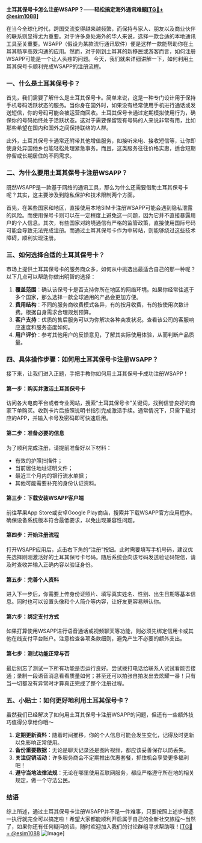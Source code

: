 **土耳其保号卡怎么注册WSAPP？——轻松搞定海外通讯难题[[TG💪+ @esim1088](https://t.me/s/esim1088)]**

在当今全球化时代，跨国交流变得越来越频繁，而保持与家人、朋友以及商业伙伴的联系则显得尤为重要。对于许多身处海外的华人来说，选择一款合适的本地通讯工具至关重要。WSAPP（假设为某款流行通讯软件）便是这样一款能帮助你在土耳其畅享高效沟通的应用。然而，对于刚到土耳其的新移民或游客而言，如何注册WSAPP可能是一个让人头疼的问题。今天，我们就来详细讲解一下，如何利用土耳其保号卡顺利完成WSAPP的注册流程。

### 一、什么是土耳其保号卡？

首先，我们需要了解什么是土耳其保号卡。简单来说，这是一种专门设计用于保持手机号码活跃状态的服务。当你身在国外时，如果没有经常使用手机进行通话或发送短信，你的号码可能会被运营商回收。土耳其保号卡通过定期模拟使用行为，确保你的号码始终处于活跃状态。这对于需要保留现有号码的人来说非常有用，比如那些希望在国内和国外之间保持联络的人群。

此外，土耳其保号卡通常还附带其他增值服务，如接听来电、接收短信等，让你即使身处异国他乡也能轻松处理紧急事务。而且，这类服务往往价格实惠，适合短期停留或长期居住的不同需求。

### 二、为什么要用土耳其保号卡注册WSAPP？

既然WSAPP是一款基于网络的通讯工具，那么为什么还需要借助土耳其保号卡呢？其实，这主要涉及到隐私保护和技术限制两个方面。

首先，在某些国家和地区，直接使用本地SIM卡注册WSAPP可能会遇到隐私泄露的风险。而使用保号卡则可以在一定程度上避免这一问题，因为它并不直接暴露用户的个人信息。其次，有些国家对跨境通信有严格的监管政策，直接使用国际号码可能会导致无法完成注册。而通过土耳其保号卡作为中转站，则能够绕过这些技术障碍，顺利实现注册。

### 三、如何选择合适的土耳其保号卡？

市场上提供土耳其保号卡的服务商众多，如何从中挑选出最适合自己的那一种呢？以下几点可以帮助你做出明智的选择：

1. **覆盖范围**：确认该保号卡是否支持你所在地区的网络环境。如果你经常往返于多个国家，那么选择一款全球通用的产品会更加方便。
2. **费用结构**：不同的服务商收费模式各异，有的按月收费，有的按使用次数计费。根据自身需求合理规划预算。
3. **客户支持**：优质的售后服务可以为你解决各种突发状况。查看该公司的客服响应速度和服务态度如何。
4. **用户评价**：参考其他用户的反馈意见，了解其实际使用体验，从而判断产品质量。

### 四、具体操作步骤：如何用土耳其保号卡注册WSAPP？

接下来，让我们进入正题，手把手教你如何用土耳其保号卡成功注册WSAPP！

#### 第一步：购买并激活土耳其保号卡

访问各大电商平台或者专业网站，搜索“土耳其保号卡”关键词，找到信誉良好的商家下单购买。收到卡片后按照说明书指引完成激活手续。通常情况下，只需下载对应的APP，并输入卡号及密码即可快速启用。

#### 第二步：准备必要的信息

为了顺利完成注册，请提前准备好以下材料：
- 有效的护照扫描件；
- 当前居住地址证明文件；
- 最近三个月内的银行流水单据；
- 其他可能需要补充的身份认证资料。

#### 第三步：下载安装WSAPP客户端

前往苹果App Store或安卓Google Play商店，搜索并下载WSAPP官方应用程序。确保设备系统版本符合最低要求，以免出现兼容性问题。

#### 第四步：开始注册流程

打开WSAPP应用后，点击右下角的“注册”按钮。此时需要填写手机号码，建议优先选择刚刚激活好的土耳其保号卡号码。随后系统会向该号码发送验证码短信，请及时查收并输入正确内容以验证身份。

#### 第五步：完善个人资料

进入下一步后，你需要上传身份证照片、填写真实姓名、性别、出生日期等基本信息。同时也可以设置头像和个人简介等内容，让好友更容易辨认你。

#### 第六步：绑定支付方式

如果打算使用WSAPP进行语音通话或视频聊天等功能，则必须先绑定信用卡或其他在线支付平台账户。注意检查各项条款细则，避免产生不必要的额外支出。

#### 第七步：测试功能正常与否

最后别忘了测试一下所有功能是否运行良好。尝试拨打电话给联系人试试看能否接通；录制一段语音消息看看质量如何；甚至还可以拍张自拍发出去炫耀一番！只有当一切都没有异常时才算真正完成了整个注册过程。

### 五、小贴士：如何更好地利用土耳其保号卡？

虽然我们已经解决了如何用土耳其保号卡注册WSAPP的问题，但还有一些额外技巧值得分享给你哦～

1. **定期更新资料**：随着时间推移，你的个人信息可能会发生变化，记得及时更新以免影响正常使用。
2. **备份重要数据**：无论是聊天记录还是图片视频，都应该妥善保存以防丢失。
3. **关注促销活动**：许多服务商会不定期推出优惠套餐，抓住机会享受更多福利吧！
4. **遵守当地法律法规**：无论在哪里使用互联网服务，都应严格遵守所在地的相关规定，做一个守法公民。

### 结语

综上所述，通过土耳其保号卡注册WSAPP并不是一件难事，只要按照上述步骤逐一执行就完全可以搞定啦！希望大家都能顺利开启属于自己的全新社交旅程～当然了，如果你还有任何疑问的话，随时欢迎加入我们的讨论群组寻求帮助哦！[[TG💪+ @esim1088](https://t.me/s/esim1088) ![Image](https://i.postimg.cc/4NQfJmqS/Snipaste-2025-05-13-00-14-12.png)]